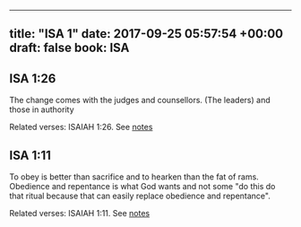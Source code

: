 
---
title: "ISA 1"
date: 2017-09-25 05:57:54 +00:00
draft: false
book: ISA
---

## ISA 1:26

The change comes with the judges and counsellors. (The leaders) and those in authority

Related verses: ISAIAH 1:26. See [notes](https://my.bible.com/notes/2731859876896301304)


## ISA 1:11

To obey is better than sacrifice and to hearken than the fat of rams. Obedience and repentance is what God wants and not some "do this do that ritual because that can easily replace obedience and repentance".

Related verses: ISAIAH 1:11. See [notes](https://my.bible.com/notes/2731837363785031852)


